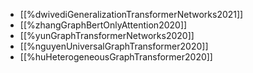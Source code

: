 * [[%dwivediGeneralizationTransformerNetworks2021]]
* [[%zhangGraphBertOnlyAttention2020]]
* [[%yunGraphTransformerNetworks2020]]
* [[%nguyenUniversalGraphTransformer2020]]
* [[%huHeterogeneousGraphTransformer2020]]